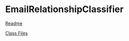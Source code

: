 # EmailRelationshipClassifier

[Readme](https://geekgirljoy.wordpress.com/2018/06/21/a-bag-of-words/)

[Class Files](https://geekgirljoy.wordpress.com/2018/06/26/email-relationship-class-files/)
